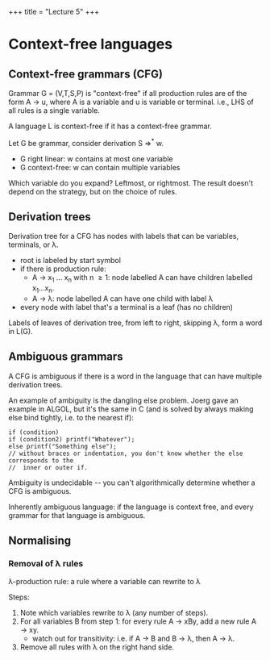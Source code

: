 +++
title = "Lecture 5"
+++

# Context-free languages

## Context-free grammars (CFG)

Grammar G = (V,T,S,P) is \"context-free\" if all production rules are of
the form A → u, where A is a variable and u is variable or terminal.
i.e., LHS of all rules is a single variable.

A language L is context-free if it has a context-free grammar.

Let G be grammar, consider derivation S ⇒<sup>\*</sup> w.

-   G right linear: w contains at most one variable
-   G context-free: w can contain multiple variables

Which variable do you expand? Leftmost, or rightmost. The result
doesn\'t depend on the strategy, but on the choice of rules.

## Derivation trees

Derivation tree for a CFG has nodes with labels that can be variables,
terminals, or λ.

-   root is labeled by start symbol
-   if there is production rule:
    -   A → x<sub>1</sub> ... x<sub>n</sub> with n  ≥ 1: node labelled A can have children
        labelled x<sub>1</sub>...x<sub>n</sub>.
    -   A → λ: node labelled A can have one child with label λ
-   every node with label that\'s a terminal is a leaf (has no children)

Labels of leaves of derivation tree, from left to right, skipping λ,
form a word in L(G).

## Ambiguous grammars

A CFG is ambiguous if there is a word in the language that can have
multiple derivation trees.

An example of ambiguity is the dangling else problem. Joerg gave an
example in ALGOL, but it\'s the same in C (and is solved by always
making else bind tightly, i.e. to the nearest if):

``` {.c}
if (condition)
if (condition2) printf("Whatever");
else printf("Something else");
// without braces or indentation, you don't know whether the else corresponds to the
//  inner or outer if.
```

Ambiguity is undecidable -- you can\'t algorithmically determine whether
a CFG is ambiguous.

Inherently ambiguous language: if the language is context free, and
every grammar for that language is ambiguous.

## Normalising
### Removal of λ rules

λ-production rule: a rule where a variable can rewrite to λ

Steps:

1.  Note which variables rewrite to λ (any number of steps).
2.  For all variables B from step 1: for every rule A → xBy, add a new
    rule A → xy.
    -   watch out for transitivity: i.e. if A → B and B → λ, then A → λ.
3.  Remove all rules with λ on the right hand side.
